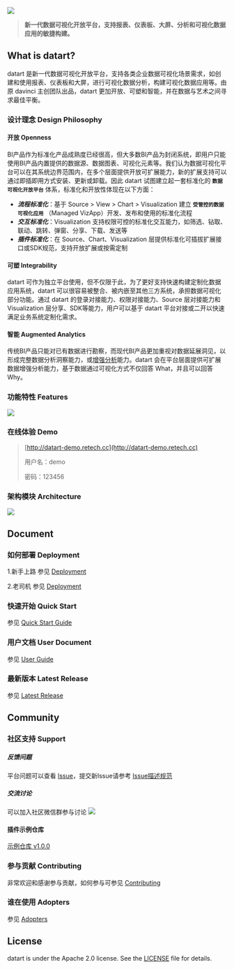 ![](https://running-elephant.github.io/datart-docs/images/about/logo_with_text.jpg)
> **新一代数据可视化开放平台，支持报表、仪表板、大屏、分析和可视化数据应用的敏捷构建。**

## What is datart?
datart 是新一代数据可视化开放平台，支持各类企业数据可视化场景需求，如创建和使用报表、仪表板和大屏，进行可视化数据分析，构建可视化数据应用等。由原 davinci 主创团队出品，datart 更加开放、可塑和智能，并在数据与艺术之间寻求最佳平衡。

### 设计理念 Design Philosophy
#### **开放 Openness**
BI产品作为标准化产品成熟度已经很高，但大多数BI产品为封闭系统，即用户只能使用BI产品内置提供的数据源、数据图表、可视化元素等。我们认为数据可视化平台可以在其系统边界范围内，在多个层面提供开放可扩展能力，新的扩展支持可以通过即插即用方式安装、更新或卸载。因此 datart 试图建立起一套标准化的 **`数据可视化开放平台`** 体系，标准化和开放性体现在以下方面：
 * ***流程标准化***：基于 Source > View > Chart > Visualization 建立 **`受管控的数据可视化应用`** （Managed VizApp）开发、发布和使用的标准化流程
 * ***交互标准化***：Visualization 支持权限可控的标准化交互能力，如筛选、钻取、联动、跳转、弹窗、分享、下载、发送等
 * ***插件标准化***：在 Source、Chart、Visualization 层提供标准化可插拔扩展接口或SDK规范，支持开放扩展或按需定制

#### **可塑 Integrability**
datart 可作为独立平台使用，但不仅限于此，为了更好支持快速构建定制化数据应用系统，datart 可以很容易被整合、被内嵌至其他三方系统，承担数据可视化部分功能。通过 datart 的登录对接能力、权限对接能力、Source 层对接能力和 Visualization 层分享、SDK等能力，用户可以基于 datart 平台对接或二开以快速满足业务系统定制化需求。

#### **智能 Augmented Analytics**
传统BI产品只能对已有数据进行勘察，而现代BI产品更加重视对数据延展洞见，以形成完整数据分析洞察能力，或[增强分析](https://www.gartner.com/en/information-technology/glossary/augmented-analytics)能力。datart 会在平台层面提供可扩展数据增强分析能力，基于数据通过可视化方式不仅回答 What，并且可以回答 Why。

### 功能特性 Features
![](https://running-elephant.github.io/datart-docs/images/about/datart-vs-davinci.png)

### 在线体验 Demo
> [http://datart-demo.retech.cc](http://datart-demo.retech.cc)
> 
> 用户名：demo
> 
> 密码：123456

### 架构模块 Architecture
![](https://running-elephant.github.io/datart-docs/images/about/architecture.png)

## Document
### 如何部署 Deployment
1.新手上路 参见 [Deployment](./Deployment.md)

2.老司机 参见 [Deployment](https://running-elephant.github.io/datart-docs/docs/)
### 快速开始 Quick Start
参见 [Quick Start Guide](https://running-elephant.github.io/datart-docs/docs/first-visualization.html)
### 用户文档 User Document
参见 [User Guide](https://running-elephant.github.io/datart-docs/docs/source.html)

### 最新版本 Latest Release
参见  [Latest Release](https://github.com/running-elephant/datart/releases)

## Community
### 社区支持 Support
##### 反馈问题
平台问题可以查看 [Issue](https://github.com/running-elephant/datart/issues)，提交新Issue请参考 [Issue描述规范](https://github.com/running-elephant/datart/tree/master/.github/ISSUE_TEMPLATE)
##### 交流讨论
可以加入社区微信群参与讨论
![](https://running-elephant.github.io/datart-docs/images/about/wechat-group.jpeg)

#### 插件示例仓库
[示例仓库 v1.0.0](https://github.com/running-elephan/datart-extension-charts)

### 参与贡献 Contributing
非常欢迎和感谢参与贡献，如何参与可参见 [Contributing]()

### 谁在使用 Adopters
参见 [Adopters](https://github.com/running-elephant/datart/issues/137)

## License
datart is under the Apache 2.0 license. See the [LICENSE](https://github.com/running-elephant/datart/blob/master/LICENSE) file for details.
